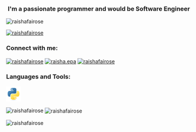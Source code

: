 <h3 align="center">I'm a passionate programmer and would be Software Engineer</h3>

<p align="left"> <img src="https://komarev.com/ghpvc/?username=raishafairose&label=Profile%20views&color=0e75b6&style=flat" alt="raishafairose" /> </p>

<p align="left"> <a href="https://github.com/ryo-ma/github-profile-trophy"><img src="https://github-profile-trophy.vercel.app/?username=raishafairose" alt="raishafairose" /></a> </p>

<h3 align="left">Connect with me:</h3>
<p align="left">
<a href="https://twitter.com/raishafairose" target="blank"><img align="center" src="https://raw.githubusercontent.com/rahuldkjain/github-profile-readme-generator/master/src/images/icons/Social/twitter.svg" alt="raishafairose" height="30" width="40" /></a>
<a href="https://fb.com/raisha.epa" target="blank"><img align="center" src="https://raw.githubusercontent.com/rahuldkjain/github-profile-readme-generator/master/src/images/icons/Social/facebook.svg" alt="raisha.epa" height="30" width="40" /></a>
<a href="https://instagram.com/raishafairose" target="blank"><img align="center" src="https://raw.githubusercontent.com/rahuldkjain/github-profile-readme-generator/master/src/images/icons/Social/instagram.svg" alt="raishafairose" height="30" width="40" /></a>
</p>

<h3 align="left">Languages and Tools:</h3>
<p align="left"> <a href="https://www.python.org" target="_blank" rel="noreferrer"> <img src="https://raw.githubusercontent.com/devicons/devicon/master/icons/python/python-original.svg" alt="python" width="40" height="40"/> </a> </p>

<p><img align="left" src="https://github-readme-stats.vercel.app/api/top-langs?username=raishafairose&show_icons=true&locale=en&layout=compact" alt="raishafairose" /></p>

<p>&nbsp;<img align="center" src="https://github-readme-stats.vercel.app/api?username=raishafairose&show_icons=true&locale=en" alt="raishafairose" /></p>

<p><img align="center" src="https://github-readme-streak-stats.herokuapp.com/?user=raishafairose&" alt="raishafairose" /></p>
